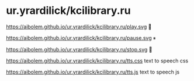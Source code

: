 # ur.yrardilick/kcilibrary.ru

https://aibolem.github.io/ur.yrardilick/kcilibrary.ru/play.svg   🥋 

https://aibolem.github.io/ur.yrardilick/kcilibrary.ru/pause.svg  ⏸ 

https://aibolem.github.io/ur.yrardilick/kcilibrary.ru/stop.svg   🛑 

https://aibolem.github.io/ur.yrardilick/kcilibrary.ru/tts.css   text to speech css

https://aibolem.github.io/ur.yrardilick/kcilibrary.ru/tts.js    text to speech js 
